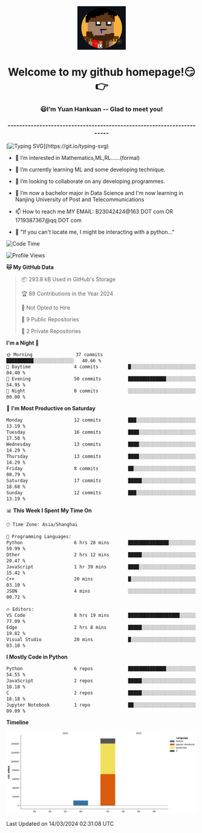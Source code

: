 <div align=center>
  <img width=128 src="image/figure.png">
</div>
<h1 align="center">Welcome to my github homepage!😏👉</h1>
<h3 align="center" >😃I’m Yuan Hankuan -- Glad to meet you!</h3>
<h3 align="center" >----------------------------------------------------------------------</h3>

  [![Typing SVG](https://readme-typing-svg.herokuapp.com?font=Fira+Code&pause=1000&random=false&width=450&lines=Here's+my+personal+infomation:)](https://git.io/typing-svg)

- 👀 I’m interested in Mathematics,ML,RL......(formal)
  
- 🌱 I’m currently learning ML and some developing technique.
  
- 💞️ I’m looking to collaborate on any developing programmes.
  
- 🍉 I’m now a bachelor major in Data Science and I'm now learning in Nanjing University of Post and Telecommunications
  
- 📫 How to reach me MY EMAIL: B23042424@163 DOT com OR 1719387367@qq DOT com

- 🐍 "If you can't locate me, I might be interacting with a python..."

<!--START_SECTION:waka-->
![Code Time](http://img.shields.io/badge/Code%20Time-10%20hrs%2047%20mins-blue)

![Profile Views](http://img.shields.io/badge/Profile%20Views-580-blue)

**🐱 My GitHub Data** 

> 📦 293.8 kB Used in GitHub's Storage 
 > 
> 🏆 89 Contributions in the Year 2024
 > 
> 🚫 Not Opted to Hire
 > 
> 📜 9 Public Repositories 
 > 
> 🔑 2 Private Repositories 
 > 
**I'm a Night 🦉** 

```text
🌞 Morning                37 commits          ██████████░░░░░░░░░░░░░░░   40.66 % 
🌆 Daytime                4 commits           █░░░░░░░░░░░░░░░░░░░░░░░░   04.40 % 
🌃 Evening                50 commits          ██████████████░░░░░░░░░░░   54.95 % 
🌙 Night                  0 commits           ░░░░░░░░░░░░░░░░░░░░░░░░░   00.00 % 
```
📅 **I'm Most Productive on Saturday** 

```text
Monday                   12 commits          ███░░░░░░░░░░░░░░░░░░░░░░   13.19 % 
Tuesday                  16 commits          ████░░░░░░░░░░░░░░░░░░░░░   17.58 % 
Wednesday                13 commits          ████░░░░░░░░░░░░░░░░░░░░░   14.29 % 
Thursday                 13 commits          ████░░░░░░░░░░░░░░░░░░░░░   14.29 % 
Friday                   8 commits           ██░░░░░░░░░░░░░░░░░░░░░░░   08.79 % 
Saturday                 17 commits          █████░░░░░░░░░░░░░░░░░░░░   18.68 % 
Sunday                   12 commits          ███░░░░░░░░░░░░░░░░░░░░░░   13.19 % 
```


📊 **This Week I Spent My Time On** 

```text
🕑︎ Time Zone: Asia/Shanghai

💬 Programming Languages: 
Python                   6 hrs 28 mins       ███████████████░░░░░░░░░░   59.99 % 
Other                    2 hrs 12 mins       █████░░░░░░░░░░░░░░░░░░░░   20.47 % 
JavaScript               1 hr 39 mins        ████░░░░░░░░░░░░░░░░░░░░░   15.42 % 
C++                      20 mins             █░░░░░░░░░░░░░░░░░░░░░░░░   03.10 % 
JSON                     4 mins              ░░░░░░░░░░░░░░░░░░░░░░░░░   00.72 % 

🔥 Editors: 
VS Code                  8 hrs 19 mins       ███████████████████░░░░░░   77.09 % 
Edge                     2 hrs 8 mins        █████░░░░░░░░░░░░░░░░░░░░   19.82 % 
Visual Studio            20 mins             █░░░░░░░░░░░░░░░░░░░░░░░░   03.10 % 
```

**I Mostly Code in Python** 

```text
Python                   6 repos             ██████████████░░░░░░░░░░░   54.55 % 
JavaScript               2 repos             █████░░░░░░░░░░░░░░░░░░░░   18.18 % 
C                        2 repos             █████░░░░░░░░░░░░░░░░░░░░   18.18 % 
Jupyter Notebook         1 repo              ██░░░░░░░░░░░░░░░░░░░░░░░   09.09 % 
```



**Timeline**

![Lines of Code chart](https://raw.githubusercontent.com/WilbertYuan/WilbertYuan/main/assets/bar_graph.png)


 Last Updated on 14/03/2024 02:31:08 UTC
<!--END_SECTION:waka-->

<!---
WilbertYuan/WilbertYuan is a ✨ special ✨ repository because its `README.md` (this file) appears on your GitHub profile.
You can click the Preview link to take a look at your changes.
--->

